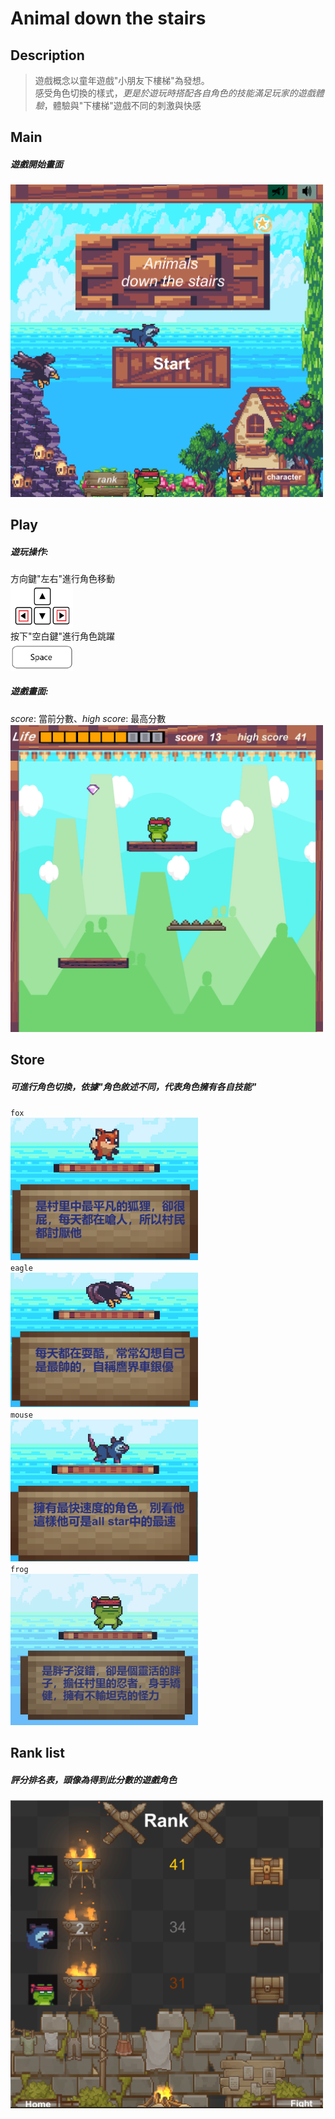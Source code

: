 # Animal down the stairs
## Description  
> 遊戲概念以童年遊戲"小朋友下樓梯"為發想。  
> 感受角色切換的樣式，*更是於遊玩時搭配各自角色的技能滿足玩家的遊戲體驗*，體驗與"下樓梯"遊戲不同的刺激與快感
## Main
##### 遊戲開始畫面  
<img src="https://github.com/ShawnChen0817/ImgDataBase/blob/main/start.png" width="500px">

## Play
##### 遊玩操作:   
方向鍵"左右"進行角色移動   
<img src="https://github.com/ShawnChen0817/ImgDataBase/blob/main/%E6%96%B9%E5%90%91%E9%8D%B5.png" width="100px">   
按下"空白鍵"進行角色跳躍   
<img src="https://github.com/ShawnChen0817/ImgDataBase/blob/main/space.png" width="100px">    
##### 遊戲畫面:  
*score*: 當前分數、*high score*: 最高分數  
<img src="https://github.com/ShawnChen0817/ImgDataBase/blob/main/character_move.png" width="500px">       

## Store
##### 可進行角色切換，依據"角色敘述不同，代表角色擁有各自技能"
`fox`  
<img src="https://github.com/ShawnChen0817/ImgDataBase/blob/main/fox.png" width="300px">   
`eagle`  
<img src="https://github.com/ShawnChen0817/ImgDataBase/blob/main/eagle.png" width="300px">   
`mouse`  
<img src="https://github.com/ShawnChen0817/ImgDataBase/blob/main/mouse.png" width="300px">   
`frog`  
<img src="https://github.com/ShawnChen0817/ImgDataBase/blob/main/frog.png" width="300px">    
## Rank list
##### 評分排名表，頭像為得到此分數的遊戲角色  
<img src="https://github.com/ShawnChen0817/ImgDataBase/blob/main/rank.png" width="500px">    
